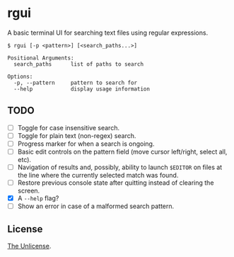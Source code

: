 # rgui

A basic terminal UI for searching text files using regular expressions.

```console
$ rgui [-p <pattern>] [<search_paths...>]
```

```
Positional Arguments:
  search_paths      list of paths to search

Options:
  -p, --pattern     pattern to search for
  --help            display usage information
```

## TODO

- [ ] Toggle for case insensitive search.
- [ ] Toggle for plain text (non-regex) search.
- [ ] Progress marker for when a search is ongoing.
- [ ] Basic edit controls on the pattern field (move cursor left/right, select all, etc).
- [ ] Navigation of results and, possibly, ability to launch `$EDITOR` on files at the line where the currently selected match was found.
- [ ] Restore previous console state after quitting instead of clearing the screen.
- [x] A `--help` flag?
- [ ] Show an error in case of a malformed search pattern.

## License

[The Unlicense](LICENSE).
